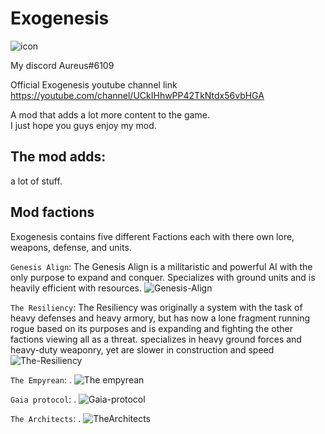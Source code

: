# Exogenesis

![icon](https://github.com/AureusStratus/ExoGenesis/assets/68311340/1ce3e927-85c3-4725-a2b0-8853f2476afd)

My discord Aureus#6109

Official Exogenesis youtube channel link https://youtube.com/channel/UCkIHhwPP42TkNtdx56vbHGA

A mod that adds a lot more content to the game.
<br>I just hope you guys enjoy my mod.

## The mod adds: 
a lot of stuff.

## Mod factions 
Exogenesis contains five different Factions each with there own lore, weapons, defense, and units.

`Genesis Align`: The Genesis Align is a militaristic and powerful AI with the only purpose to expand and conquer. Specializes with ground units and is heavily efficient with resources.
![Genesis-Align](https://github.com/AureusStratus/ExoGenesis/assets/68311340/6a229526-6536-4611-a831-9211d473aad8)

`The Resiliency`: The Resiliency was originally a system with the task of heavy defenses and heavy armory, but has now a lone fragment running rogue based on its purposes and is expanding and fighting the other factions viewing all as a threat. specializes in heavy ground forces and heavy-duty weaponry, yet are slower in construction and speed
![The-Resiliency](https://github.com/AureusStratus/ExoGenesis/assets/68311340/457e16b1-123b-43e8-a24e-295f64c1a5f6)

`The Empyrean`: .
![The empyrean](https://github.com/AureusStratus/Exogenesis-reborn/assets/68311340/be642388-f542-445a-9cbc-e877f2adf9da)


`Gaia protocol`: .
![Gaia-protocol](https://github.com/AureusStratus/ExoGenesis/assets/68311340/4e2d8c45-0048-45e3-a156-f0554ba80248)

`The Architects`: .
![TheArchitects](https://github.com/AureusStratus/Exogenesis-reborn/assets/68311340/4eabca12-0eb7-482b-a467-c86e63493af6)
